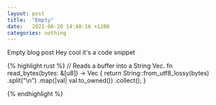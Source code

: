 ```yaml
---
layout: post
title:  "Empty"
date:   2021-06-20 14:40:16 +1200
categories: nothing
---
```


Empty blog post
Hey cool it's a code snippet

{% highlight rust %}
// Reads a buffer into a String Vec.
fn read_bytes(bytes: &[u8]) -> Vec<String> {
    return String::from_utf8_lossy(bytes)
        .split("\n")
        .map(|val| val.to_owned())
        .collect();
}

{% endhighlight %}
